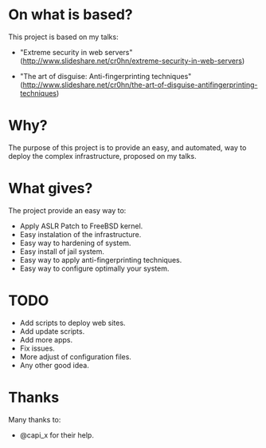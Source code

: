 On what is based?
=================

This project is based on my talks:

- "Extreme security in web servers"
  (http://www.slideshare.net/cr0hn/extreme-security-in-web-servers)

- "The art of disguise: Anti-fingerprinting techniques"
  (http://www.slideshare.net/cr0hn/the-art-of-disguise-antifingerprinting-techniques)


Why?
====

The purpose of this project is to provide an easy, and automated, way to deploy the complex infrastructure, proposed on my talks.

What gives?
===========

The project provide an easy way to:
- Apply ASLR Patch to FreeBSD kernel.
- Easy instalation of the infrastructure.
- Easy way to hardening of system.
- Easy install of jail system.
- Easy way to apply anti-fingerprinting techniques.
- Easy way to configure optimally your system.

TODO
====	
- Add scripts to deploy web sites.
- Add update scripts.
- Add more apps.
- Fix issues.
- More adjust of configuration files.
- Any other good idea.

Thanks
======

Many thanks to:
- @capi_x for their help.

